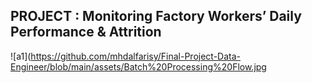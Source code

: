## PROJECT : Monitoring Factory Workers’ Daily Performance & Attrition

![a1](https://github.com/mhdalfarisy/Final-Project-Data-Engineer/blob/main/assets/Batch%20Processing%20Flow.jpg
